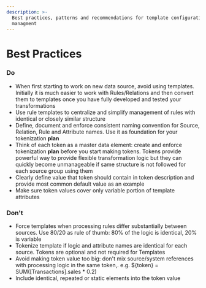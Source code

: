 ```yaml
---
description: >-
  Best practices, patterns and recommendations for template configuration and
  managment
---
```


# Best Practices

### Do

* When first starting to work on new data source, avoid using templates. Initially it is much easier to work with Rules/Relations and then convert them to templates once you have fully developed and tested your transformations
* Use rule templates to centralize and simplify management of rules with identical or closely similar structure
* Define, document and enforce consistent naming convention for Source, Relation, Rule and Attribute names. Use it as foundation for your tokenization **plan**
* Think of each token as a master data element: create and enforce tokenization **plan** before you start making tokens. Tokens provide powerful way to provide flexible transformation logic but they can quickly become unmanageable if same structure is not followed for each source group using them
* Clearly define value that token should contain in token description and provide most common default value as an example
* Make sure token values cover only variable portion of template attributes

### Don't

* Force templates when processing rules differ substantially between sources. Use 80/20 as rule of thumb: 80% of the logic is identical, 20% is variable 
* Tokenize template if logic and attribute names are identical for each source. Tokens are optional and not required for Templates
* Avoid making token value too big: don't mix source/system references with processing logic in the same token,. e.g. ${token} = SUM\(\[Transactions\].sales \* 0.2\) 
* Include identical, repeated or static elements into the token value

